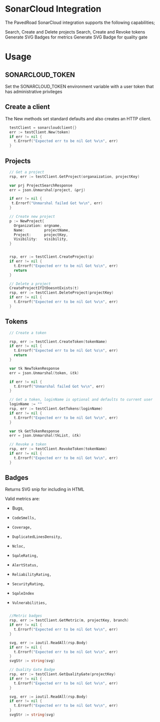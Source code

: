 # SonarCloud Integration

The PavedRoad SonarCloud integration supports the following capabilities;

Search, Create and Delete projects
Search, Create and Revoke tokens
Generate SVG Badges for metrics
Generate SVG Badge for quality gate

# Usage

## SONARCLOUD_TOKEN
Set the SONARCLOUD_TOKEN environment variable with a user token that has administrative privileges

## Create a client
The New methods set standard defaults and also creates an HTTP client.

```go
  testClient = sonarcloudclient{}
  err := testClient.New(token)
  if err != nil {
    t.Errorf("Expected err to be nil Got %v\n", err)
  }
```
## Projects

```go
  // Get a project
  rsp, err := testClient.GetProject(organaization, projectKey)

  var prj ProjectSearchResponse
  err = json.Unmarshal(project, &prj)

  if err != nil {
   t.Errorf("Unmarshal failed Got %v\n", err)
  }

  // Create new project
  p := NewProject{
    Organization: orgname,
    Name:         projectName,
    Project:      projectKey,
    Visibility:   visibility,
  }


  rsp, err := testClient.CreateProject(p)
  if err != nil {
    t.Errorf("Expected err to be nil Got %s\n", err)
    return
  }

  // Delete a project
  CreateProjectIfItDoesntExists(t)
  rsp, err := testClient.DeleteProject(projectKey)
  if err != nil {
    t.Errorf("Expected err to be nil Got %v\n", err)
  }
```
## Tokens


```go
  // Create a token

  rsp, err := testClient.CreateToken(tokenName)
  if err != nil {
    t.Errorf("Expected err to be nil Got %s\n", err)
    return
  }

  var tk NewTokenResponse
  err = json.Unmarshal(token, &tk)

  if err != nil {
    t.Errorf("Unmarshal failed Got %v\n", err)
  }

  // Get a token, loginName is optional and defaults to current user
  loginName := ""
  rsp, err := testClient.GetTokens(loginName)
  if err != nil {
    t.Errorf("Expected err to be nil Got %v\n", err)
  }

  var tk GetTokenResponse
  err = json.Unmarshal(tkList, &tk)

  // Revoke a token
  rsp, err := testClient.RevokeToken(tokenName)
  if err != nil {
    t.Errorf("Expected err to be nil Got %v\n", err)
  }
```

## Badges
Returns SVG snip for including in HTML

Valid metrics are:
- Bugs,
-     CodeSmells,
-     Coverage,
-     DuplicatedLinesDensity,
-     Ncloc,
-     SqaleRating,
-     AlertStatus,
-     ReliabilityRating,
-     SecurityRating,
-     SqaleIndex
-     Vulnerabilities,

```go

  //Metric badges
  rsp, err := testClient.GetMetric(m, projectKey, branch)
  if err != nil {
    t.Errorf("Expected err to be nil Got %v\n", err)
  }

  svg, err := ioutil.ReadAll(rsp.Body)
  if err != nil {
    t.Errorf("Expected err to be nil Got %v\n", err)
  }
  svgStr := string(svg)

  // Quality Gate Badge
  rsp, err := testClient.GetQualityGate(projectKey)
  if err != nil {
    t.Errorf("Expected err to be nil Got %v\n", err)
  }

  svg, err := ioutil.ReadAll(rsp.Body)
  if err != nil {
    t.Errorf("Expected err to be nil Got %v\n", err)
  }
  svgStr := string(svg)
```


